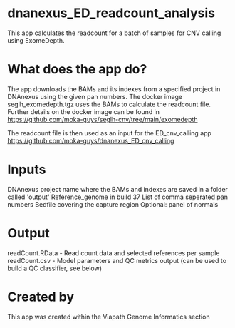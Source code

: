 # dnanexus_ED_readcount_analysis
This app calculates the readcount for a batch of samples for CNV calling using ExomeDepth.

# What does the app do?

The app downloads the BAMs and its indexes from a specified project in DNAnexus using the given pan numbers. The docker image seglh_exomedepth.tgz uses the BAMs to calculate the readcount file. Further details on the docker image can be found in https://github.com/moka-guys/seglh-cnv/tree/main/exomedepth

The readcount file is then used as an input for the ED_cnv_calling app https://github.com/moka-guys/dnanexus_ED_cnv_calling

# Inputs
DNAnexus project name where the BAMs and indexes are saved in a folder called 'output'
Reference_genome in build 37
List of comma seperated pan numbers
Bedfile covering the capture region
Optional: panel of normals

# Output
readCount.RData - Read count data and selected references per sample
readCount.csv - Model parameters and QC metrics output (can be used to build a QC classifier, see below)

# Created by
This app was created within the Viapath Genome Informatics section